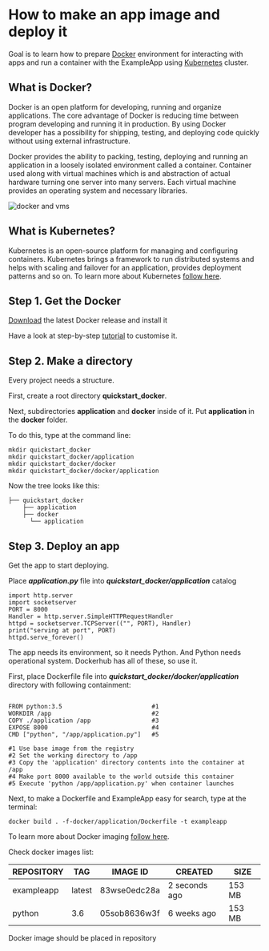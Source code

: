 # How to make an app image and deploy it

Goal is to learn how to prepare [Docker](https://www.docker.com/) environment for interacting with apps and run a container with the ExampleApp using [Kubernetes](https://kubernetes.io) cluster. 

## What is Docker?

Docker is an open platform for developing, running and organize applications. The core advantage of Docker is reducing time between program developing and running it in production. By using Docker developer has a possibility for shipping, testing, and deploying code quickly without using external infrastructure.

Docker provides the ability to packing, testing, deploying and running an application in a loosely isolated environment called a container. Container used along with virtual machines which is and abstraction of actual hardware turning one server into many servers. Each virtual machine provides an operating system and necessary libraries.

![docker and vms](https://www.docker.com/sites/default/files/d8/2018-11/docker-containerized-and-vm-transparent-bg.png)

## What is Kubernetes?

Kubernetes is an open-source platform for managing and configuring containers. Kubernetes brings a framework to run distributed systems and helps with scaling and failover for an application, provides deployment patterns and so on. To learn more about Kubernetes [follow here](https://kubernetes.io/docs/concepts/overview/what-is-kubernetes/).

## Step 1. Get the Docker

[Download](https://www.docker.com/products/docker-desktop) the latest Docker release and install it

Have a look at step-by-step [tutorial](https://www.docker.com/docker-desktop/getting-started-for-mac) to customise it.

## Step 2. Make a directory

Every project needs a structure.

First, create a root directory **quickstart_docker**. 

Next, subdirectories **application** and **docker** inside of it. Put **application** in the **docker** folder. 

To do this, type at the command line:
```
mkdir quickstart_docker
mkdir quickstart_docker/application
mkdir quickstart_docker/docker
mkdir quickstart_docker/docker/application
```

Now the tree looks like this:
```
├── quickstart_docker
    ├── application
    ├── docker
      └── application
```

## Step 3. Deploy an app

Get the app to start deploying.

Place ***application.py*** file into ***quickstart_docker/application*** catalog

```
import http.server
import socketserver
PORT = 8000
Handler = http.server.SimpleHTTPRequestHandler
httpd = socketserver.TCPServer(("", PORT), Handler)
print("serving at port", PORT)
httpd.serve_forever()
```
The app needs its environment, so it needs Python. And Python needs operational system. Dockerhub has all of these, so use it.

First, place Dockerfile file into ***quickstart_docker/docker/application*** directory with following containment:

```

FROM python:3.5                         #1 
WORKDIR /app                            #2 
COPY ./application /app                 #3
EXPOSE 8000                             #4
CMD ["python", "/app/application.py"]   #5

#1 Use base image from the registry
#2 Set the working directory to /app
#3 Copy the 'application' directory contents into the container at /app
#4 Make port 8000 available to the world outside this container
#5 Execute 'python /app/application.py' when container launches

```

Next, to make a Dockerfile and ExampleApp easy for search, type at the terminal:

```
docker build . -f-docker/application/Dockerfile -t exampleapp
```

To learn more about Docker imaging [follow here](https://docs.docker.com/engine/reference/builder/).

Check docker images list:

| REPOSITORY | TAG    | IMAGE ID     | CREATED       | SIZE   |
|------------|--------|--------------|---------------|--------|
| exampleapp | latest | 83wse0edc28a | 2 seconds ago | 153 MB |
| python     | 3.6    | 05sob8636w3f | 6 weeks ago   | 153 MB |


Docker image should be placed in repository

